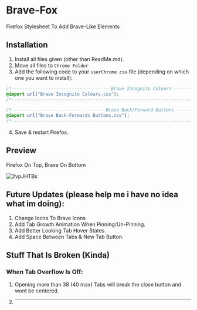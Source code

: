 # Brave-Fox
Firefox Stylesheet To Add Brave-Like Elements

## Installation
1. Install all files given (other than ReadMe.md).
2. Move all files to `Chrome Folder`
3. Add the following code to your `userChrome.css` file (depending on which one you want to install):
  ```css
/*------------------------------------- Brave Incognito Colours --------------------------------------*/
@import url("Brave Incognito Colours.css");
/*----------------------------------------------------------------------------------------------------*/

/*----------------------------------- Brave Back/Forward Buttons -------------------------------------*/
@import url("Brave Back-Forwards Buttons.css");
/*----------------------------------------------------------------------------------------------------*/
```
4. Save & restart Firefox.


## Preview
Firefox On Top, Brave On Bottom

![2vpJHTBs](https://user-images.githubusercontent.com/60551230/133959529-463d9173-f49a-4d5c-98bf-a0ef2029eeec.png)


## Future Updates (please help me i have no idea what im doing):

1. Change Icons To Brave Icons
2. Add Tab Growth Animation When Pinning/Un-Pinning.
3. Add Better Looking Tab Hover States.
4. Add Space Between Tabs & New Tab Button.

## Stuff That Is Broken (Kinda)
### When Tab Overflow Is Off:
1. Opening more than 38 (40 max) Tabs will break the close button and wont be centered.
2. ----
